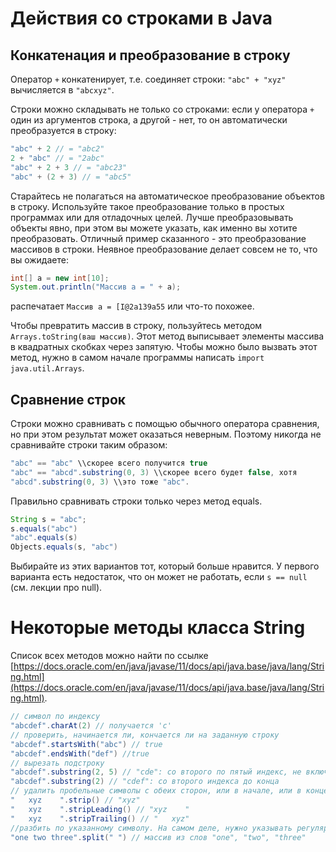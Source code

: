 # Действия со строками в Java

## Конкатенация и преобразование в строку

Оператор `+` конкатенирует, т.е. соединяет строки: `"abc" + "xyz"` вычисляется в `"abcxyz"`.

Строки можно складывать не только со строками: если у
оператора `+` один из аргументов строка, а другой - нет, то он автоматически преобразуется в строку:

```java
"abc" + 2 // = "abc2"
2 + "abc" // = "2abc"
"abc" + 2 + 3 // = "abc23"
"abc" + (2 + 3) // = "abc5"
```

Старайтесь не полагаться на автоматическое преобразование объектов в строку. Используйте такое преобразование только в простых программах
или для отладочных целей. Лучше преобразовывать объекты явно, при этом вы можете указать, как именно вы хотите преобразовать. 
Отличный пример сказанного - это преобразование массивов в строки. Неявное преобразование делает совсем не то, что вы ожидаете:

```java
int[] a = new int[10];
System.out.println("Массив a = " + a);
```
распечатает `Массив a = [I@2a139a55` или что-то похожее.

Чтобы превратить массив в строку, пользуйтесь методом `Arrays.toString(ваш массив)`. Этот метод выписывает элементы массива в квадратных
скобках через запятую. Чтобы можно было вызвать этот метод, нужно в самом начале программы написать `import java.util.Arrays`.

## Сравнение строк

Строки можно сравнивать с помощью обычного оператора сравнения, но при этом результат может оказаться неверным. Поэтому никогда не сравнивайте строки таким образом:

```java
"abc" == "abc" \\скорее всего получится true
"abc" == "abcd".substring(0, 3) \\скорее всего будет false, хотя
"abcd".substring(0, 3) \\это тоже "abc".
```

Правильно сравнивать строки только через метод equals.

```java
String s = "abc";
s.equals("abc")
"abc".equals(s)
Objects.equals(s, "abc")
```

Выбирайте из этих вариантов тот, который больше нравится. У первого варианта есть недостаток, что он может не работать, если `s == null` (см. лекции про null).

# Некоторые методы класса String
Список всех методов можно найти по ссылке [https://docs.oracle.com/en/java/javase/11/docs/api/java.base/java/lang/String.html](https://docs.oracle.com/en/java/javase/11/docs/api/java.base/java/lang/String.html).

```java
// символ по индексу
"abcdef".charAt(2) // получается 'c'
// проверить, начинается ли, кончается ли на заданную строку
"abcdef".startsWith("abc") // true
"abcdef".endsWith("def") //true
// вырезать подстроку
"abcdef".substring(2, 5) // "cde": со второго по пятый индекс, не включительно
"abcdef".substring(2) // "cdef": со второго индекса до конца
// удалить пробельные символы с обеих сторон, или в начале, или в конце
"   xyz    ".strip() // "xyz"
"   xyz    ".stripLeading() // "xyz    " 
"   xyz    ".stripTrailing() // "   xyz"
//разбить по указанному символу. На самом деле, нужно указывать регулярное выражение. См. позже.
"one two three".split(" ") // массив из слов "one", "two", "three"
```
